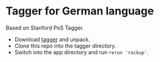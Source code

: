 Tagger for German language
==========================

Based on Stanford PoS Tagger.

* Download [tagger](http://nlp.stanford.edu/software/tagger.shtml) and unpack.
* Clone this repo into the tagger directory.
* Switch into the app directory and run `rerun 'rackup'`.
